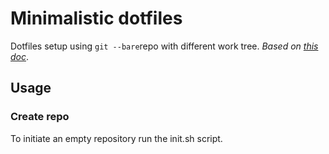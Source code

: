 # Minimalistic dotfiles

Dotfiles setup using `git --bare`repo with different work tree.
<i>Based on [this doc](https://www.atlassian.com/git/tutorials/dotfiles)</i>.

## Usage

### Create repo

To initiate an empty repository run the init.sh script.

